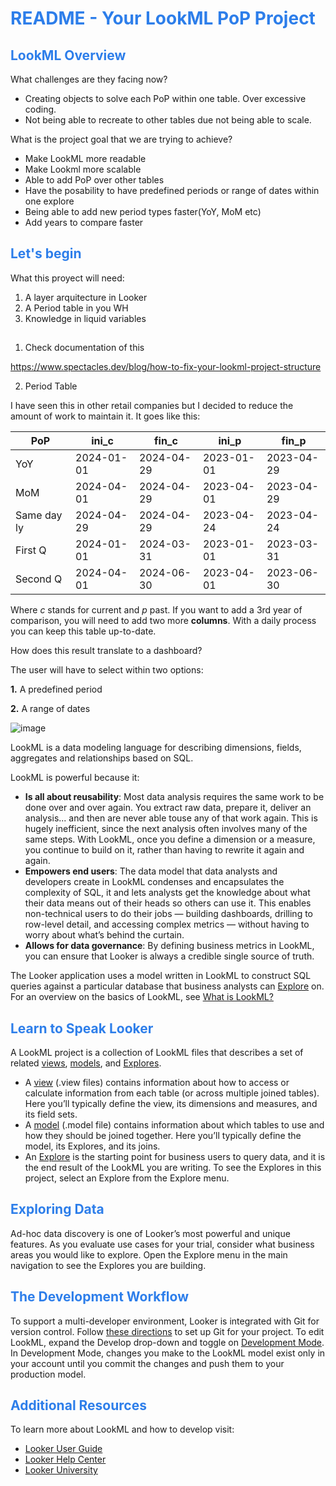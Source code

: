 <h1><span style="color:#2d7eea">README - Your LookML PoP Project</span></h1>

<h2><span style="color:#2d7eea">LookML Overview</span></h2>


What challenges are they facing now?
 * Creating objects to solve each PoP within one table. Over excessive coding.
 * Not being able to recreate to other tables due not being able to scale.
   

What is the project goal that we are trying to achieve?

 * Make LookML more readable
 * Make Lookml more scalable
 * Able to add PoP over other tables
 * Have the posability to have predefined periods or range of dates within one explore
 * Being able to add new period types faster(YoY, MoM etc)
 * Add years to compare faster

<h2><span style="color:#2d7eea">Let's begin</span></h2>

What this proyect will need:
 1. A layer arquitecture in Looker
 2. A Period table in you WH
 3. Knowledge in liquid variables

<h2></h2>

   1. Check documentation of this
      
   https://www.spectacles.dev/blog/how-to-fix-your-lookml-project-structure

   2. Period Table

   I have seen this in other retail companies but I decided to reduce the amount of work to maintain it. It goes like this:
   
PoP        |ini_c     |fin_c     |ini_p     |fin_p     
-----------|----------|----------|----------|----------
YoY        |2024-01-01|2024-04-29|2023-01-01|2023-04-29
MoM        |2024-04-01|2024-04-29|2023-04-01|2023-04-29
Same day ly|2024-04-29|2024-04-29|2023-04-24|2023-04-24
First Q    |2024-01-01|2024-03-31|2023-01-01|2023-03-31
Second Q   |2024-04-01|2024-06-30|2023-04-01|2023-06-30

Where _c_ stands for current and _p_ past. If you want to add a 3rd year of comparison, you will need to add two more **columns**. With a daily process you can keep this table up-to-date.



How does this result translate to a dashboard?

The user will have to select within two options:

**1.** A predefined period

**2.** A range of dates

![image](https://github.com/rellech/PeriodOverPeriod_Looker/assets/142577522/570f4f98-3634-4974-bb2e-01d3d30859ed)






LookML is a data modeling language for describing dimensions, fields, aggregates and relationships based on SQL.

LookML is powerful because it:



- **Is all about reusability**: Most data analysis requires the same work to be done over and over again. You extract
raw data, prepare it, deliver an analysis... and then are never able touse any of that work again. This is hugely
inefficient, since the next analysis often involves many of the same steps. With LookML, once you define a
dimension or a measure, you continue to build on it, rather than having to rewrite it again and again.
- **Empowers end users**:  The data model that data analysts and developers create in LookML condenses and
encapsulates the complexity of SQL, it and lets analysts get the knowledge about what their data means out of
their heads so others can use it. This enables non-technical users to do their jobs &mdash; building dashboards,
drilling to row-level detail, and accessing complex metrics &mdash; without having to worry about what’s behind the curtain.
- **Allows for data governance**: By defining business metrics in LookML, you can ensure that Looker is always a
credible single source of truth.


The Looker application uses a model written in LookML to construct SQL queries against a particular database that
business analysts can [Explore](https://cloud.google.com/looker/docs/r/exploring-data) on. For an overview on the basics of LookML, see [What is LookML?](https://cloud.google.com/looker/docs/r/what-is-lookml)

<h2><span style="color:#2d7eea">Learn to Speak Looker</span></h2>

A LookML project is a collection of LookML files that describes a set of related [views](https://cloud.google.com/looker/docs/r/terms/view-file), [models](https://cloud.google.com/looker/docs/r/terms/model-file), and [Explores](https://cloud.google.com/looker/docs/r/terms/explore).
- A [view](https://cloud.google.com/looker/docs/r/terms/view-file) (.view files) contains information about how to access or calculate information from each table (or
across multiple joined tables). Here you’ll typically define the view, its dimensions and measures, and its field sets.
- A [model](https://cloud.google.com/looker/docs/r/terms/model-file) (.model file) contains information about which tables to use and how they should be joined together.
Here you’ll typically define the model, its Explores, and its joins.
- An [Explore](https://cloud.google.com/looker/docs/r/terms/explore) is the starting point for business users to query data, and it is the end result of the LookML you are
writing. To see the Explores in this project, select an Explore from the Explore menu.

<h2><span style="color:#2d7eea">Exploring Data</span></h2>

Ad-hoc data discovery is one of Looker’s most powerful and unique features. As you evaluate use cases for your
trial, consider what business areas you would like to explore. Open the Explore menu in the main navigation to see
the Explores you are building.

<h2><span style="color:#2d7eea">The Development Workflow</span></h2>

To support a multi-developer environment, Looker is integrated with Git for version control. Follow [these directions](https://cloud.google.com/looker/docs/r/develop/git-setup)
to set up Git for your project. To edit LookML, expand the Develop drop-down and toggle on [Development Mode](https://cloud.google.com/looker/docs/r/terms/dev-mode). In
Development Mode, changes you make to the LookML model exist only in your account until you commit the
changes and push them to your production model.

<h2><span style="color:#2d7eea">Additional Resources</span></h2>

To learn more about LookML and how to develop visit:
- [Looker User Guide](https://looker.com/guide)
- [Looker Help Center](https://help.looker.com)
- [Looker University](https://training.looker.com/)

